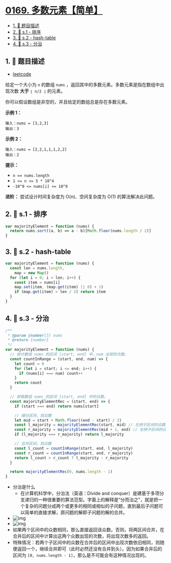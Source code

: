 # [0169. 多数元素【简单】](https://github.com/tnotesjs/TNotes.leetcode/tree/main/notes/0169.%20%E5%A4%9A%E6%95%B0%E5%85%83%E7%B4%A0%E3%80%90%E7%AE%80%E5%8D%95%E3%80%91)

<!-- region:toc -->

- [1. 📝 题目描述](#1--题目描述)
- [2. 🎯 s.1 - 排序](#2--s1---排序)
- [3. 🎯 s.2 - hash-table](#3--s2---hash-table)
- [4. 🎯 s.3 - 分治](#4--s3---分治)

<!-- endregion:toc -->

## 1. 📝 题目描述

- [leetcode](https://leetcode.cn/problems/majority-element/)

给定一个大小为 `n` 的数组 `nums` ，返回其中的多数元素。多数元素是指在数组中出现次数 **大于** `⌊ n/2 ⌋` 的元素。

你可以假设数组是非空的，并且给定的数组总是存在多数元素。

**示例 1：**

```
输入：nums = [3,2,3]
输出：3
```

**示例 2：**

```
输入：nums = [2,2,1,1,1,2,2]
输出：2
```

**提示：**

- `n == nums.length`
- `1 <= n <= 5 * 10^4`
- `-10^9 <= nums[i] <= 10^9`

**进阶：** 尝试设计时间复杂度为 O(n)、空间复杂度为 O(1) 的算法解决此问题。

## 2. 🎯 s.1 - 排序

```js
var majorityElement = function (nums) {
  return nums.sort((a, b) => a - b)[Math.floor(nums.length / 2)]
}
```

## 3. 🎯 s.2 - hash-table

```js
var majorityElement = function (nums) {
  const len = nums.length,
    map = new Map()
  for (let i = 0; i < len; i++) {
    const item = nums[i]
    map.set(item, (map.get(item) || 0) + 1)
    if (map.get(item) > len / 2) return item
  }
}
```

## 4. 🎯 s.3 - 分治

```js
/**
 * @param {number[]} nums
 * @return {number}
 */
var majorityElement = function (nums) {
  // 统计数组 nums 的区间 [start, end] 中，num 出现的次数。
  const countInRange = (start, end, num) => {
    let count = 0
    for (let i = start; i <= end; i++) {
      if (nums[i] === num) count++
    }
    return count
  }

  // 获取数组 nums 的区间 [start, end] 中的众数。
  const majorityElementRec = (start, end) => {
    if (start === end) return nums[start]

    // 细分区间，找众数
    let mid = start + Math.floor((end - start) / 2)
    const l_majority = majorityElementRec(start, mid) // 左侧子区间的众数
    const r_majority = majorityElementRec(mid + 1, end) // 右侧子区间的众数
    if (l_majority === r_majority) return l_majority

    // 合并区间，找众数
    const l_count = countInRange(start, end, l_majority)
    const r_count = countInRange(start, end, r_majority)
    return l_count > r_count ? l_majority : r_majority
  }

  return majorityElementRec(0, nums.length - 1)
}
```

- 分治是什么
  - 在计算机科学中，分治法（英语：Divide and conquer）是建基于多项分支递归的一种很重要的算法范型。字面上的解释是“分而治之”，就是把一个复杂的问题分成两个或更多的相同或相似的子问题，直到最后子问题可以简单的直接求解，原问题的解即子问题的解的合并。
- ![img](https://cdn.jsdelivr.net/gh/tnotesjs/imgs@main/2024-11-16-19-12-30.png)
- ![img](https://cdn.jsdelivr.net/gh/tnotesjs/imgs@main/2024-11-16-19-12-36.png)
- 如果两个区间中的众数相同，那么直接返回该众数。否则，将两区间合并，在合并后的区间中计算出这两个众数出现的次数，将出现次数多的返回。
- 特殊情况：若两个子区间中的众数在合并后的区间中出现次数依旧相同，则随便返回一个，继续合并即可（此时必然还没有合并到头）。因为如果合并后的区间为 `[0, nums.length - 1]`，那么是不可能会有这种情况出现的。
